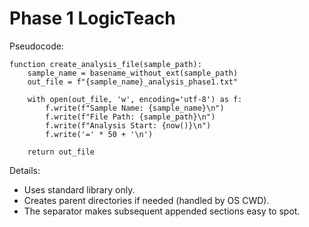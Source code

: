 # Phase 1 LogicTeach

Pseudocode:

```
function create_analysis_file(sample_path):
    sample_name = basename_without_ext(sample_path)
    out_file = f"{sample_name}_analysis_phase1.txt"

    with open(out_file, 'w', encoding='utf-8') as f:
        f.write(f"Sample Name: {sample_name}\n")
        f.write(f"File Path: {sample_path}\n")
        f.write(f"Analysis Start: {now()}\n")
        f.write('=' * 50 + '\n')

    return out_file
```

Details:
- Uses standard library only.
- Creates parent directories if needed (handled by OS CWD).
- The separator makes subsequent appended sections easy to spot.
